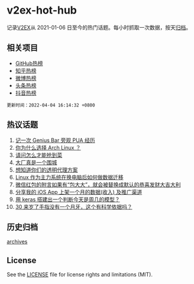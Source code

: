 # v2ex-hot-hub

 记录[V2EX](https://www.v2ex.com/)从 2021-01-06 日至今的热门话题。每小时抓取一次数据，按天[归档](archives)。
 
 ## 相关项目

- [GitHub热榜](https://github.com/lonnyzhang423/github-hot-hub)
- [知乎热榜](https://github.com/lonnyzhang423/zhihu-hot-hub)
- [微博热榜](https://github.com/lonnyzhang423/weibo-hot-hub)
- [头条热榜](https://github.com/lonnyzhang423/toutiao-hot-hub)
- [抖音热榜](https://github.com/lonnyzhang423/douyin-hot-hub)


 `更新时间：2022-04-04 16:14:32 +0800`

## 热议话题

1. [记一次 Genius Bar 旁观 PUA 经历](https://www.v2ex.com/t/844837)
1. [你为什么选择 Arch Linux ？](https://www.v2ex.com/t/844776)
1. [请问怎么才能抢到菜](https://www.v2ex.com/t/844826)
1. [大厂真是一个围城](https://www.v2ex.com/t/844746)
1. [想知道你们的透明代理方案](https://www.v2ex.com/t/844790)
1. [Linux 作为主力系统在换电脑后如何做数据迁移](https://www.v2ex.com/t/844825)
1. [微信红包的附言如果有“包大大”，就会被替换成默认的恭喜发财大吉大利](https://www.v2ex.com/t/844869)
1. [分享我的 iOS App 上架一个月的数据(收入) 及推广渠道](https://www.v2ex.com/t/844767)
1. [用 keras 搭建出一个判断今天是周几的模型？](https://www.v2ex.com/t/844757)
1. [30 来岁了手指没有一个月牙，这个有科学依据吗？](https://www.v2ex.com/t/844856)

## 历史归档

[archives](archives)

## License

See the [LICENSE](LICENSE) file for license rights and limitations (MIT).
